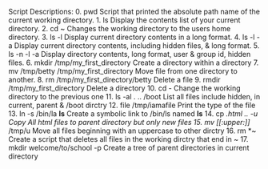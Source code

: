 Script Descriptions:
	0. pwd Script that printed the absolute path name of the current working directory.
	1. ls Display the contents list of your current directory.
	2. cd ~ Changes the working directory to the users home directory.
	3. ls -l Display current directory contents in a long format.
	4. ls -l -a Display current directory contents, including hidden files, & long format.
	5. ls -n -l -a Display directory contents, long format, user & group id, hidden files.
	6. mkdir /tmp/my_first_directory Create a directory within a directory
	7. mv /tmp/betty /tmp/my_first_directory Move file from one directory to another.
	8. rm /tmp/my_first_directory/betty Delete a file
	9. rmdir /tmp/my_first_directory Delete a directory
	10. cd - Change the working directory to the previous one
	11. ls -al . .. /boot List all files include hidden, in current, parent & /boot dirctry
	12. file /tmp/iamafile Print the type of the file
	13. ln -s /bin/la __ls__ Create a symbolic link to /bin/ls named __ls__
	14. cp *.html .. -u Copy All html files to parent directory but only new files
	15. mv [[:upper:]]* /tmp/u Move all files beginning with an uppercase to other dirctry
	16. rm *~ Create a script that deletes all files in the working dirctry that end in ~
	17. mkdir welcome/to/school -p Create a tree of parent directories in current directory
